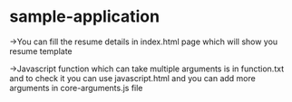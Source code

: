 sample-application
============
->You can fill the resume details in index.html page which will show you resume template 

->Javascript function which can take multiple arguments is in function.txt and to check it you can use javascript.html 
  and you can add more arguments in core-arguments.js file
  
